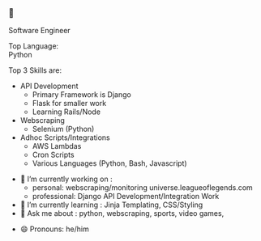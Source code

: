 ### 🤔


Software Engineer

Top Language:  
    Python  

Top 3 Skills are:   
- API Development   
    - Primary Framework is Django
    - Flask for smaller work
    - Learning Rails/Node
- Webscraping  
    - Selenium (Python)
- Adhoc Scripts/Integrations   
    - AWS Lambdas
    - Cron Scripts
    - Various Languages (Python, Bash, Javascript)

<!--
**preston-scibek/preston-scibek** is a ✨ _special_ ✨ repository because its `README.md` (this file) appears on your GitHub profile.

Here are some ideas to get you started:
- 👯 I’m looking to collaborate on ...
- 🤔 I’m looking for help with : 
-->
- 🔭 I’m currently working on : 
    - personal: webscraping/monitoring universe.leagueoflegends.com
    - professional: Django API Development/Integration Work
- 🌱 I’m currently learning : Jinja Templating, CSS/Styling 
- 💬 Ask me about : python, webscraping, sports, video games, 
<!-- - 📫 How to reach me: -->
- 😄 Pronouns: he/him
<!-- - ⚡ Fun fact: Have a pet newfoundland who is the same size as me.
-->
